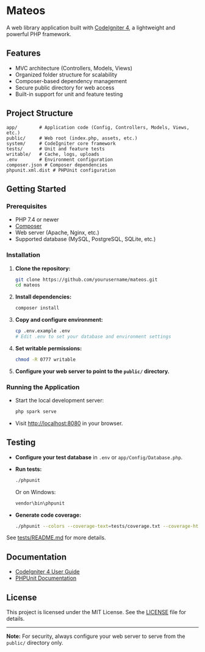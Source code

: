 # Mateos

A web library application built with [CodeIgniter 4](https://codeigniter.com), a lightweight and powerful PHP framework.

## Features

- MVC architecture (Controllers, Models, Views)
- Organized folder structure for scalability
- Composer-based dependency management
- Secure public directory for web access
- Built-in support for unit and feature testing

## Project Structure

```
app/        # Application code (Config, Controllers, Models, Views, etc.)
public/     # Web root (index.php, assets, etc.)
system/     # CodeIgniter core framework
tests/      # Unit and feature tests
writable/   # Cache, logs, uploads
.env        # Environment configuration
composer.json # Composer dependencies
phpunit.xml.dist # PHPUnit configuration
```

## Getting Started

### Prerequisites

- PHP 7.4 or newer
- [Composer](https://getcomposer.org/)
- Web server (Apache, Nginx, etc.)
- Supported database (MySQL, PostgreSQL, SQLite, etc.)

### Installation

1. **Clone the repository:**
   ```sh
   git clone https://github.com/yourusername/mateos.git
   cd mateos
   ```

2. **Install dependencies:**
   ```sh
   composer install
   ```

3. **Copy and configure environment:**
   ```sh
   cp .env.example .env
   # Edit .env to set your database and environment settings
   ```

4. **Set writable permissions:**
   ```sh
   chmod -R 0777 writable
   ```

5. **Configure your web server to point to the `public/` directory.**

### Running the Application

- Start the local development server:
  ```sh
  php spark serve
  ```
- Visit [http://localhost:8080](http://localhost:8080) in your browser.

## Testing

- **Configure your test database** in `.env` or `app/Config/Database.php`.
- **Run tests:**
  ```sh
  ./phpunit
  ```
  Or on Windows:
  ```sh
  vendor\bin\phpunit
  ```

- **Generate code coverage:**
  ```sh
  ./phpunit --colors --coverage-text=tests/coverage.txt --coverage-html=tests/coverage/ -d memory_limit=1024m
  ```

See [tests/README.md](tests/README.md) for more details.

## Documentation

- [CodeIgniter 4 User Guide](https://codeigniter.com/user_guide/)
- [PHPUnit Documentation](https://phpunit.de/documentation.html)

## License

This project is licensed under the MIT License. See the [LICENSE](LICENSE) file for details.

---

**Note:** For security, always configure your web server to serve from the `public/` directory only.
